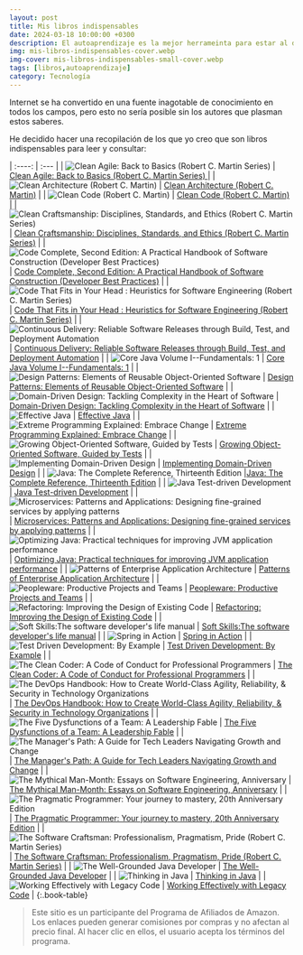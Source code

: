 ```yaml
---
layout: post
title: Mis libros indispensables
date: 2024-03-18 10:00:00 +0300
description: El autoaprendizaje es la mejor herrameinta para estar al día, voy a listar los libros que considero indispensables.
img: mis-libros-indispensables-cover.webp
img-cover: mis-libros-indispensables-small-cover.webp
tags: [libros,autoaprendizaje]
category: Tecnología
---
```

     
<script>
window.addEventListener('load', function() {
    const urlParams = new URLSearchParams(window.location.search);
    const book = urlParams.get('book');

    if (book){
        let anchor = document.querySelector("a[href='" + book + "']");
        if(anchor){
            anchor.click();
        }
    }
});
</script>

Internet se ha convertido en una fuente inagotable de conocimiento en todos los campos, pero esto no sería posible sin los autores que plasman estos saberes.

He decidido hacer una recopilación de los que yo creo que son libros indispensables para leer y consultar:

| :----: | :--- |
| <img src="https://m.media-amazon.com/images/I/61q+XwMbDIL._SY522_.jpg" alt="Clean Agile: Back to Basics (Robert C. Martin Series)"/> | [Clean Agile: Back to Basics (Robert C. Martin Series) ](https://www.amazon.es/gp/product/0135781868?tag=sergio.susa-21) |
| <img src="https://m.media-amazon.com/images/I/61r4tYVsRVL._SY522_.jpg" alt="Clean Architecture (Robert C. Martin)"/> | [Clean Architecture (Robert C. Martin)](https://www.amazon.es/Clean-Architecture-Craftsmans-Software-Structure/dp/0134494164?tag=sergio.susa-21) |
| <img src="https://m.media-amazon.com/images/I/51E2055ZGUL._SY522_.jpg" alt="Clean Code (Robert C. Martin)"/> | [Clean Code (Robert C. Martin)](https://www.amazon.es/Clean-Code-Handbook-Software-Craftsmanship/dp/0132350882?tag=sergio.susa-21) |
| <img src="https://m.media-amazon.com/images/I/61Pk6qD6stL._SY522_.jpg" alt="Clean Craftsmanship: Disciplines, Standards, and Ethics (Robert C. Martin Series)"/> | [Clean Craftsmanship: Disciplines, Standards, and Ethics (Robert C. Martin Series)](https://www.amazon.es/gp/product/013691571X?tag=sergio.susa-21) |
| <img src="https://m.media-amazon.com/images/I/61GzazUmKyL._SY522_.jpg" alt="Code Complete, Second Edition: A Practical Handbook of Software Construction (Developer Best Practices)"/> | [Code Complete, Second Edition: A Practical Handbook of Software Construction (Developer Best Practices)](https://www.amazon.es/Code-Complete-Practical-Costruction-Professional/dp/0735619670?tag=sergio.susa-21) |
| <img src="https://m.media-amazon.com/images/I/61+K5o8tj8L._SY522_.jpg" alt="Code That Fits in Your Head : Heuristics for Software Engineering (Robert C. Martin Series)"/> | [Code That Fits in Your Head : Heuristics for Software Engineering (Robert C. Martin Series)](https://www.amazon.es/gp/product/0137464401?tag=sergio.susa-21) |
| <img src="https://m.media-amazon.com/images/I/71sYKaNItcL._SY522_.jpg" alt="Continuous Delivery: Reliable Software Releases through Build, Test, and Deployment Automation"/> | [Continuous Delivery: Reliable Software Releases through Build, Test, and Deployment Automation](https://www.amazon.es/Continuous-Delivery-Deployment-Automation-Addison-Wesley/dp/0321601912?tag=sergio.susa-21) |
| <img src="https://m.media-amazon.com/images/I/417VZsFgaqL._SY522_.jpg" alt="Core Java Volume I--Fundamentals: 1"/> | [Core Java Volume I--Fundamentals: 1](https://www.amazon.es/Core-Java-I-Fundamentals-Cay-Horstmann/dp/0137081898?tag=sergio.susa-21) |
| <img src="https://m.media-amazon.com/images/I/81gtKoapHFL._SY522_.jpg" alt="Design Patterns: Elements of Reusable Object-Oriented Software"/> | [Design Patterns: Elements of Reusable Object-Oriented Software](https://www.amazon.es/Design-Patterns-Object-Oriented-professional-computing/dp/0201633612?tag=sergio.susa-21) |
| <img src="https://m.media-amazon.com/images/I/71Qde+ZerdL._SY522_.jpg" alt="Domain-Driven Design: Tackling Complexity in the Heart of Software"/> | [Domain-Driven Design: Tackling Complexity in the Heart of Software](https://www.amazon.es/Domain-Driven-Design-Tackling-Complexity-Software/dp/0321125215?tag=sergio.susa-21) |
| <img src="https://m.media-amazon.com/images/I/7167aaVxs3L._SY522_.jpg" alt="Effective Java"/> | [Effective Java](https://www.amazon.es/Effective-Java-Joshua-Bloch/dp/0134685997?tag=sergio.susa-21) |
| <img src="https://m.media-amazon.com/images/I/615KsgTP0+L._SY522_.jpg" alt="Extreme Programming Explained: Embrace Change"/> | [Extreme Programming Explained: Embrace Change](https://www.amazon.es/Extreme-Programming-Explained-Embrace-Embracing/dp/0321278658?tag=sergio.susa-21) |
| <img src="https://m.media-amazon.com/images/I/71s4gm+CcRL._SY522_.jpg" alt="Growing Object-Oriented Software, Guided by Tests"/> | [Growing Object-Oriented Software, Guided by Tests](https://www.amazon.es/Growing-Object-Oriented-Software-Guided-Signature/dp/0321503627?tag=sergio.susa-21) |
| <img src="https://m.media-amazon.com/images/I/71SMl4O7jeL._SY522_.jpg" alt="Implementing Domain-Driven Design"/> | [Implementing Domain-Driven Design](https://www.amazon.es/Implementing-Domain-Driven-Design-Vaughn-Vernon/dp/0321834577?tag=sergio.susa-21) |
| <img src="https://m.media-amazon.com/images/I/81UDSuaFAeL._SY522_.jpg" alt="Java: The Complete Reference, Thirteenth Edition"/> |[Java: The Complete Reference, Thirteenth Edition](https://www.amazon.es/Java-Complete-Reference-Thirteenth/dp/1265058431?tag=sergio.susa-21) |
| <img src="https://m.media-amazon.com/images/I/71Dd5sJ8VkL._SY522_.jpg" alt="Java Test-driven Development"/> | [Java Test-driven Development](https://www.amazon.es/Java-Test-Driven-Development-Viktor-Farcic/dp/1783987421?tag=sergio.susa-21) |
| <img src="https://m.media-amazon.com/images/I/71x5u9zGEEL._SY522_.jpg" alt="Microservices: Patterns and Applications: Designing fine-grained services by applying patterns"/> | [Microservices: Patterns and Applications: Designing fine-grained services by applying patterns](https://www.amazon.es/Microservices-Patterns-Applications-Designing-fine-grained/dp/069242427X?tag=sergio.susa-21) |
| <img src="https://m.media-amazon.com/images/I/91l1PNnUkaL._SY522_.jpg" alt="Optimizing Java: Practical techniques for improving JVM application performance"/> | [Optimizing Java: Practical techniques for improving JVM application performance](https://www.amazon.es/Optimizing-Java-techniques-application-performance/dp/1492025798?tag=sergio.susa-21) |
| <img src="https://m.media-amazon.com/images/I/61yNt+jcM0L._SY522_.jpg" alt="Patterns of Enterprise Application Architecture"/> | [Patterns of Enterprise Application Architecture](https://www.amazon.es/Enterprise-Application-Architecture-Addison-Wesley-Signature/dp/0321127420?tag=sergio.susa-21) |
| <img src="https://m.media-amazon.com/images/I/711YgsqURPL._SY522_.jpg" alt="Peopleware: Productive Projects and Teams"/> | [Peopleware: Productive Projects and Teams](https://www.amazon.es/Peopleware-Productive-Projects-Tom-DeMarco/dp/0321934113?tag=sergio.susa-21) |
| <img src="https://m.media-amazon.com/images/I/71e6ndHEwqL._SY522_.jpg" alt="Refactoring: Improving the Design of Existing Code"/> | [Refactoring: Improving the Design of Existing Code](https://www.amazon.es/Refactoring-Improving-Existing-Addison-wesley-Signature/dp/0134757599?tag=sergio.susa-21) |
| <img src="https://m.media-amazon.com/images/I/A1tYa0EpiyL._SY522_.jpg" alt="Soft Skills:The software developer's life manual"/> | [Soft Skills:The software developer's life manual](https://www.amazon.es/Soft-Skills-software-developers-manual/dp/1617292397?tag=sergio.susa-21) |
| <img src="https://m.media-amazon.com/images/I/71RV21auTEL._SY522_.jpg" alt="Spring in Action"/> | [Spring in Action](https://www.amazon.es/Spring-Action-Sixth-Craig-Walls/dp/1617297577?tag=sergio.susa-21) |
| <img src="https://m.media-amazon.com/images/I/61a+MLItPHL._SY522_.jpg" alt="Test Driven Development: By Example"/> | [Test Driven Development: By Example](https://www.amazon.es/Driven-Development-Example-Addison-Wesley-Signature/dp/0321146530?tag=sergio.susa-21) |
| <img src="https://m.media-amazon.com/images/I/61GHrDrumhL._SY522_.jpg" alt="The Clean Coder: A Code of Conduct for Professional Programmers"/> | [The Clean Coder: A Code of Conduct for Professional Programmers](https://www.amazon.es/Clean-Coder-Conduct-Professional-Programmers/dp/0137081073?tag=sergio.susa-21) |
| <img src="https://m.media-amazon.com/images/I/819OwBruPlL._SY522_.jpg" alt="The DevOps Handbook: How to Create World-Class Agility, Reliability, & Security in Technology Organizations"/> | [The DevOps Handbook: How to Create World-Class Agility, Reliability, & Security in Technology Organizations](https://www.amazon.es/Devops-Handbook-World-class-Reliability-Organizations/dp/1950508404?tag=sergio.susa-21) |
| <img src="https://m.media-amazon.com/images/I/71Kz7ODzW4L._SY522_.jpg" alt="The Five Dysfunctions of a Team: A Leadership Fable"/> | [The Five Dysfunctions of a Team: A Leadership Fable](https://www.amazon.es/Five-Dysfunctions-Team-Leadership-Lencioni/dp/0787960756?tag=sergio.susa-21) |
| <img src="https://m.media-amazon.com/images/I/8103YdWadQL._SY522_.jpg" alt="The Manager's Path: A Guide for Tech Leaders Navigating Growth and Change"/> | [The Manager's Path: A Guide for Tech Leaders Navigating Growth and Change](https://www.amazon.es/Managers-Path-Leaders-Navigating-Growth/dp/1491973897?tag=sergio.susa-21') |
| <img src="https://m.media-amazon.com/images/I/71fCJWIx4UL._SY522_.jpg" alt="The Mythical Man-Month: Essays on Software Engineering, Anniversary"/> | [The Mythical Man-Month: Essays on Software Engineering, Anniversary](https://www.amazon.es/Mythical-Man-Month-Software-Engineering/dp/0201835959?tag=sergio.susa-21) |
| <img src="https://m.media-amazon.com/images/I/71f743sOPoL._SY522_.jpg" alt="The Pragmatic Programmer: Your journey to mastery, 20th Anniversary Edition"/> | [The Pragmatic Programmer: Your journey to mastery, 20th Anniversary Edition](https://www.amazon.es/Pragmatic-Programmer-journey-mastery-Anniversary/dp/0135957052?tag=sergio.susa-21) |
| <img src="https://m.media-amazon.com/images/I/61Di1phUP5L._SY522_.jpg" alt="The Software Craftsman: Professionalism, Pragmatism, Pride (Robert C. Martin Series)"/> | [The Software Craftsman: Professionalism, Pragmatism, Pride (Robert C. Martin Series)](https://www.amazon.es/Software-Craftsman-Professionalism-Pragmatism-Robert/dp/0134052501?tag=sergio.susa-21) |
| <img src="https://m.media-amazon.com/images/I/719k67sAEpL._SY522_.jpg" alt="The Well-Grounded Java Developer"/> | [The Well-Grounded Java Developer](https://www.amazon.es/Well-Grounded-Java-Developer-Second/dp/1617298875?tag=sergio.susa-21) |
| <img src="https://m.media-amazon.com/images/I/61VRKHPVQ6L.jpg" alt="Thinking in Java"/> | [Thinking in Java](https://www.amazon.es/Thinking-Java-introduction-object-oriented-programming/dp/0131872486?tag=sergio.susa-21) |
| <img src="https://m.media-amazon.com/images/I/71UAsPBdgdL._SY522_.jpg" alt="Working Effectively with Legacy Code"/> | [Working Effectively with Legacy Code](https://www.amazon.es/Working-Effectively-Legacy-Robert-Martin/dp/0131177052?tag=sergio.susa-21) |
{:.book-table}
<br/>

<blockquote class="blockquote mt-3 p-3">
   <p class="text-muted mb-0 font-italic">Este sitio es un participante del Programa de Afiliados de Amazon. Los enlaces pueden generar comisiones por compras y no afectan al precio final. Al hacer clic en ellos, el usuario acepta los términos del programa.</p>
</blockquote>
